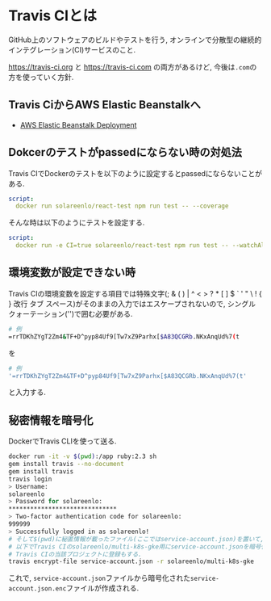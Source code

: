 # Travis CIとは
GitHub上のソフトウェアのビルドやテストを行う, オンラインで分散型の継続的インテグレーション(CI)サービスのこと.

https://travis-ci.org と https://travis-ci.com の両方があるけど, 今後は`.com`の方を使っていく方針.

## Travis CiからAWS Elastic Beanstalkへ
- [AWS Elastic Beanstalk Deployment](https://docs.travis-ci.com/user/deployment/elasticbeanstalk/)

## Dokcerのテストがpassedにならない時の対処法
Travis CIでDockerのテストを以下のように設定するとpassedにならないことがある.
```yaml
script:
  docker run solareenlo/react-test npm run test -- --coverage
```
そんな時は以下のようにテストを設定する.
```yaml
script:
  docker run -e CI=true solareenlo/react-test npm run test -- --watchAll=falseb
```

## 環境変数が設定できない時
Travis CIの環境変数を設定する項目では特殊文字(; & ( ) | ^ < > ? * [ ] $ ` ' " \ ! { } 改行 タブ スペース)がそのままの入力ではエスケープされないので, シングルクォーテーション('')で囲む必要がある.
```bash
# 例
=rrTDKhZYgT2Zm4&TF+D^pyp84Uf9[Tw7xZ9Parhx[$A83QCGRb.NKxAnqUd%7(t
```
を
```bash
# 例
'=rrTDKhZYgT2Zm4&TF+D^pyp84Uf9[Tw7xZ9Parhx[$A83QCGRb.NKxAnqUd%7(t'
```
と入力する.

## 秘密情報を暗号化
DockerでTravis CLIを使って送る.
```bash
docker run -it -v $(pwd):/app ruby:2.3 sh
gem install travis --no-document
gem install travis
travis login
> Username:
solareenlo
> Password for solareenlo:
******************************
> Two-factor authentication code for solareenlo:
999999
> Successfully logged in as solareenlo!
# そして$(pwd)に秘匿情報が載ったファイル(ここではservice-account.json)を置いて,
# 以下でTravis CIのsolareenlo/multi-k8s-gke用にservice-account.jsonを暗号化するし,
# Travis CIの当該プロジェクトに登録もする.
travis encrypt-file service-account.json -r solareenlo/multi-k8s-gke
```
これで, `service-account.json`ファイルから暗号化された`service-account.json.enc`ファイルが作成される.
